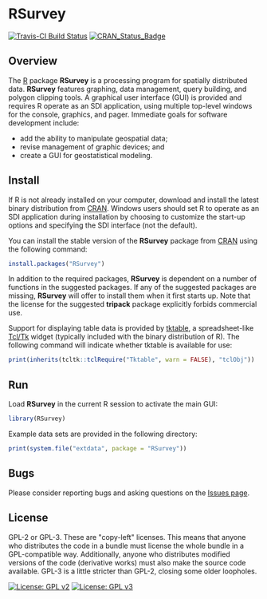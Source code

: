 # RSurvey

[![Travis-CI Build Status](https://travis-ci.org/jfisher-usgs/RSurvey.svg?branch=master)](https://travis-ci.org/jfisher-usgs/RSurvey)
[![CRAN_Status_Badge](http://www.r-pkg.org/badges/version/RSurvey)](http://cran.r-project.org/package=RSurvey)

## Overview

The [R](http://www.r-project.org/) package **RSurvey** is a processing program for spatially distributed data.
**RSurvey** features graphing, data management, query building, and polygon clipping tools.
A graphical user interface (GUI) is provided and requires R operate as an SDI application,
using multiple top-level windows for the console, graphics, and pager.
Immediate goals for software development include:

- add the ability to manipulate geospatial data;
- revise management of graphic devices; and
- create a GUI for geostatistical modeling.

## Install

If R is not already installed on your computer, download and install the latest binary distribution from
[CRAN](http://cran.r-project.org/ "The Comprehensive R Archive Network").
Windows users should set R to operate as an SDI application during installation
by choosing to customize the start-up options and specifying the SDI interface (not the default).

You can install the stable version of the **RSurvey** package from
[CRAN](https://CRAN.R-project.org/package=RSurvey) using the following command:

```r
install.packages("RSurvey")
```

In addition to the required packages, **RSurvey** is dependent on a number of functions in the suggested packages.
If any of the suggested packages are missing, **RSurvey** will offer to install them when it first starts up.
Note that the license for the suggested **tripack** package explicitly forbids commercial use.

Support for displaying table data is provided by [tktable](http://tktable.sourceforge.net/ "tktable"),
a spreadsheet-like [Tcl/Tk](http://www.tcl.tk/ "Tcl/Tk") widget (typically included with the binary distribution of R).
The following command will indicate whether tktable is available for use:

```r
print(inherits(tcltk::tclRequire("Tktable", warn = FALSE), "tclObj"))
```

## Run

Load **RSurvey** in the current R session to activate the main GUI:

```r
library(RSurvey)
```

Example data sets are provided in the following directory:

```r
print(system.file("extdata", package = "RSurvey"))
```

## Bugs

Please consider reporting bugs and asking questions on the
[Issues page](https://github.com/jfisher-usgs/RSurvey/issues).

## License

GPL-2 or GPL-3.
These are "copy-left" licenses.
This means that anyone who distributes the code in a bundle must license the whole bundle in a GPL-compatible way.
Additionally, anyone who distributes modified versions of the code (derivative works) must also make the source code available.
GPL-3 is a little stricter than GPL-2, closing some older loopholes.

[![License: GPL v2](https://img.shields.io/badge/License-GPL%20v2-blue.svg)](https://img.shields.io/badge/License-GPL%20v2-blue.svg)
[![License: GPL v3](https://img.shields.io/badge/License-GPL%20v3-blue.svg)](http://www.gnu.org/licenses/gpl-3.0)
